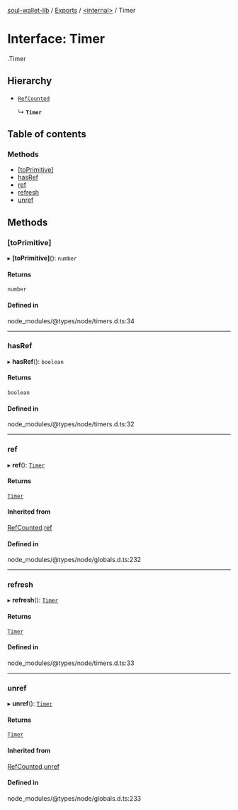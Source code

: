 [soul-wallet-lib](../README.md) / [Exports](../modules.md) / [<internal\>](../modules/internal_.md) / Timer

# Interface: Timer

[<internal>](../modules/internal_.md).Timer

## Hierarchy

- [`RefCounted`](internal_.RefCounted.md)

  ↳ **`Timer`**

## Table of contents

### Methods

- [[toPrimitive]](internal_.Timer.md#[toprimitive])
- [hasRef](internal_.Timer.md#hasref)
- [ref](internal_.Timer.md#ref)
- [refresh](internal_.Timer.md#refresh)
- [unref](internal_.Timer.md#unref)

## Methods

### [toPrimitive]

▸ **[toPrimitive]**(): `number`

#### Returns

`number`

#### Defined in

node_modules/@types/node/timers.d.ts:34

___

### hasRef

▸ **hasRef**(): `boolean`

#### Returns

`boolean`

#### Defined in

node_modules/@types/node/timers.d.ts:32

___

### ref

▸ **ref**(): [`Timer`](internal_.Timer.md)

#### Returns

[`Timer`](internal_.Timer.md)

#### Inherited from

[RefCounted](internal_.RefCounted.md).[ref](internal_.RefCounted.md#ref)

#### Defined in

node_modules/@types/node/globals.d.ts:232

___

### refresh

▸ **refresh**(): [`Timer`](internal_.Timer.md)

#### Returns

[`Timer`](internal_.Timer.md)

#### Defined in

node_modules/@types/node/timers.d.ts:33

___

### unref

▸ **unref**(): [`Timer`](internal_.Timer.md)

#### Returns

[`Timer`](internal_.Timer.md)

#### Inherited from

[RefCounted](internal_.RefCounted.md).[unref](internal_.RefCounted.md#unref)

#### Defined in

node_modules/@types/node/globals.d.ts:233
